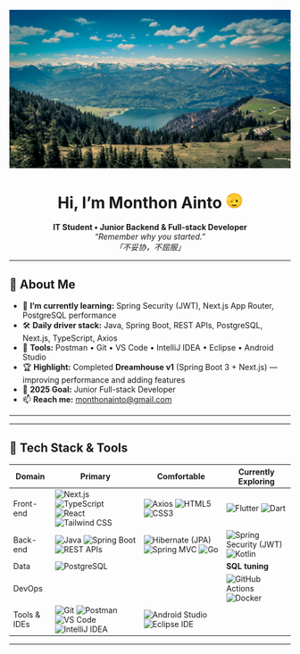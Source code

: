 <p align="center">
  <img src="./assets/headerImg.jpg" alt="header image"/>
</p>

<h1 align="center">Hi, I’m Monthon Ainto <img height="30" src="./assets/512.gif" /></h1>

<p align="center">
  <strong>IT Student • Junior Backend & Full-stack Developer</strong><br/>
  <em>“Remember why you started.”</em><br/>
  <em>「不妥协，不屈服」</em>
</p>

---

## 🚀 About Me
- 🌱 **I’m currently learning:** Spring Security (JWT), Next.js App Router, PostgreSQL performance 
- 🛠 **Daily driver stack:** Java, Spring Boot, REST APIs, PostgreSQL, Next.js, TypeScript, Axios
- 🔧 **Tools:** Postman • Git • VS Code • IntelliJ IDEA • Eclipse • Android Studio 
- 🏆 **Highlight:** Completed **Dreamhouse v1** (Spring Boot 3 + Next.js) — improving performance and adding features
- 🎯 **2025 Goal:** Junior Full-stack Developer
- 📫 **Reach me:** [monthonainto@gmail.com](mailto:monthonainto@gmail.com)

---

---

## 🧰 Tech Stack & Tools
<div align="center">

| Domain | Primary | Comfortable | Currently Exploring |
|--------|---------|-------------|---------------------|
| Front-end | ![Next.js](https://img.shields.io/badge/Next.js-000?logo=nextdotjs) ![TypeScript](https://img.shields.io/badge/TypeScript-3178C6?logo=typescript&logoColor=white) ![React](https://img.shields.io/badge/React-20232A?logo=react&logoColor=61DAFB) ![Tailwind CSS](https://img.shields.io/badge/Tailwind-06B6D4?logo=tailwindcss&logoColor=white) | ![Axios](https://img.shields.io/badge/Axios-5A29E4?logo=axios&logoColor=white) ![HTML5](https://img.shields.io/badge/HTML5-E34F26?logo=html5&logoColor=white) ![CSS3](https://img.shields.io/badge/CSS3-1572B6?logo=css3&logoColor=white) | ![Flutter](https://img.shields.io/badge/Flutter-02569B?logo=flutter&logoColor=white) ![Dart](https://img.shields.io/badge/Dart-0175C2?logo=dart&logoColor=white) |
| Back-end | ![Java](https://img.shields.io/badge/Java-007396?logo=java&logoColor=white) ![Spring Boot](https://img.shields.io/badge/Spring%20Boot-6DB33F?logo=springboot&logoColor=white) ![REST APIs](https://img.shields.io/badge/REST%20APIs-000000) | ![Hibernate (JPA)](https://img.shields.io/badge/Hibernate-59666C?logo=hibernate&logoColor=white) ![Spring MVC](https://img.shields.io/badge/Spring%20MVC-6DB33F?logo=spring&logoColor=white) ![Go](https://img.shields.io/badge/Go-00ADD8?logo=go&logoColor=white) | ![Spring Security (JWT)](https://img.shields.io/badge/Spring%20Security-6DB33F?logo=springsecurity&logoColor=white) ![Kotlin](https://img.shields.io/badge/Kotlin-7F52FF?logo=kotlin&logoColor=white) |
| Data | ![PostgreSQL](https://img.shields.io/badge/PostgreSQL-4169E1?logo=postgresql&logoColor=white) |  | **SQL tuning** |
| DevOps |  |  | ![GitHub Actions](https://img.shields.io/badge/GitHub%20Actions-2088FF?logo=githubactions&logoColor=white) ![Docker](https://img.shields.io/badge/Docker-2496ED?logo=docker&logoColor=white) |
| Tools & IDEs | ![Git](https://img.shields.io/badge/Git-F05032?logo=git&logoColor=white) ![Postman](https://img.shields.io/badge/Postman-FF6C37?logo=postman&logoColor=white) ![VS Code](https://img.shields.io/badge/VS%20Code-007ACC?logo=visualstudiocode&logoColor=white) ![IntelliJ IDEA](https://img.shields.io/badge/IntelliJ%20IDEA-000000?logo=intellijidea&logoColor=white) | ![Android Studio](https://img.shields.io/badge/Android%20Studio-3DDC84?logo=androidstudio&logoColor=white) ![Eclipse IDE](https://img.shields.io/badge/Eclipse%20IDE-2C2255?logo=eclipseide&logoColor=white) |  |

</div>



---
